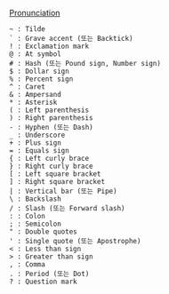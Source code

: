 [Pronunciation](https://translate.google.com/?sl=en&tl=ko&text=Tilde%2C%2C%2C%0AGrave%20accent%20or%20Backtick%2C%2C%2C%0AExclamation%20mark%2C%2C%2C%0AAt%20symbol%2C%2C%2C%0AHash%20or%20Number%20sign%2C%2C%2C%0ADollar%20sign%2C%2C%2C%0APercent%20sign%2C%2C%2C%0ACaret%2C%2C%2C%0AAmpersand%2C%2C%2C%0AAsterisk%2C%2C%2C%0ALeft%20parenthesis%2C%2C%2C%0ARight%20parenthesis%2C%2C%2C%0AHyphen%20or%20Dash%2C%2C%2C%0AUnderscore%2C%2C%2C%0APlus%20sign%2C%2C%2C%0AEquals%20sign%2C%2C%2C%0ALeft%20curly%20brace%2C%2C%2C%0ARight%20curly%20brace%2C%2C%2C%0ALeft%20square%20bracket%2C%2C%2C%0ARight%20square%20bracket%2C%2C%2C%0AVertical%20bar%2C%2C%2C%0ABackslash%2C%2C%2C%0ASlash%2C%2C%2C%0AColon%2C%2C%2C%0ASemicolon%2C%2C%2C%0ADouble%20quotes%2C%2C%2C%0ASingle%20quote%20or%20Apostrophe%2C%2C%2C%0ALess%20than%20sign%2C%2C%2C%0AGreater%20than%20sign%2C%2C%2C%0AComma%2C%2C%2C%0APeriod%20or%20Dot%2C%2C%2C%0AQuestion%20mark%2C%2C%2C&op=translate)

```Plain
~ : Tilde
` : Grave accent (또는 Backtick)
! : Exclamation mark
@ : At symbol
# : Hash (또는 Pound sign, Number sign)
$ : Dollar sign
% : Percent sign
^ : Caret
& : Ampersand
* : Asterisk
( : Left parenthesis
) : Right parenthesis
- : Hyphen (또는 Dash)
_ : Underscore
+ : Plus sign
= : Equals sign
{ : Left curly brace
} : Right curly brace
[ : Left square bracket
] : Right square bracket
| : Vertical bar (또는 Pipe)
\ : Backslash
/ : Slash (또는 Forward slash)
: : Colon
; : Semicolon
" : Double quotes
' : Single quote (또는 Apostrophe)
< : Less than sign
> : Greater than sign
, : Comma
. : Period (또는 Dot)
? : Question mark
```
